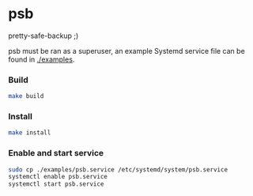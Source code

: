 # psb
pretty-safe-backup ;)

psb must be ran as a superuser, an example Systemd service file can be found in [./examples](examples).

### Build
```sh
make build
```

### Install
```sh
make install
```

### Enable and start service
```sh
sudo cp ./examples/psb.service /etc/systemd/system/psb.service
systemctl enable psb.service
systemctl start psb.service
```